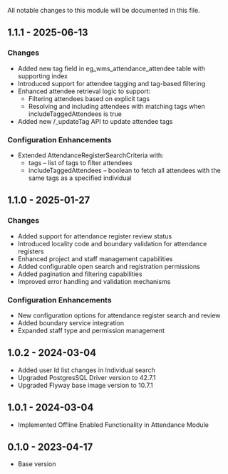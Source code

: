 
All notable changes to this module will be documented in this file.

## 1.1.1 - 2025-06-13

### Changes

- Added new tag field in eg_wms_attendance_attendee table with supporting index
- Introduced support for attendee tagging and tag-based filtering
- Enhanced attendee retrieval logic to support:
  - Filtering attendees based on explicit tags
  - Resolving and including attendees with matching tags when includeTaggedAttendees is true
- Added new /_updateTag API to update attendee tags

### Configuration Enhancements

- Extended AttendanceRegisterSearchCriteria with:
  - tags – list of tags to filter attendees
  - includeTaggedAttendees – boolean to fetch all attendees with the same tags as a specified individual

## 1.1.0 - 2025-01-27

### Changes

- Added support for attendance register review status
- Introduced locality code and boundary validation for attendance registers
- Enhanced project and staff management capabilities
- Added configurable open search and registration permissions
- Added pagination and filtering capabilities
- Improved error handling and validation mechanisms

### Configuration Enhancements
- New configuration options for attendance register search and review
- Added boundary service integration
- Expanded staff type and permission management


## 1.0.2 - 2024-03-04

- Added user Id list changes in Individual search
- Upgraded PostgresSQL Driver version to 42.7.1
- Upgraded Flyway base image version to 10.7.1

## 1.0.1 - 2024-03-04

- Implemented Offline Enabled Functionality in Attendance Module

## 0.1.0 - 2023-04-17

- Base version
